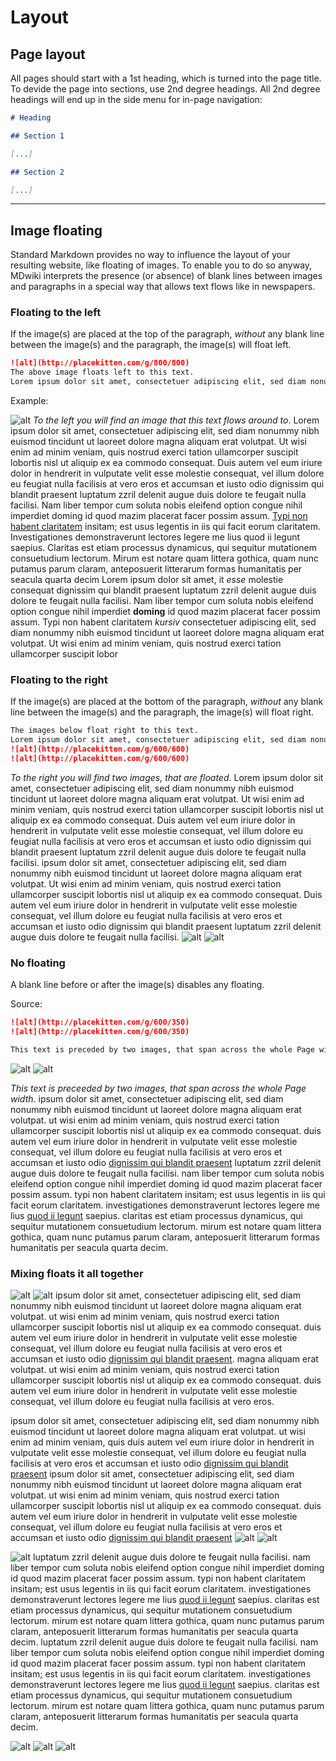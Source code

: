 <!-- markdownlint-disable MD042 -->
# Layout

## Page layout

All pages should start with a 1st heading, which is turned into the page title. To devide the page into sections, use 2nd degree headings. All 2nd degree headings will end up in the side menu for in-page navigation:

```markdown
# Heading

## Section 1

[...]

## Section 2

[...]
```

***

## Image floating

Standard Markdown provides no way to influence the layout of your resulting website, like floating of images. To enable you to do so anyway, MDwiki interprets the presence (or absence) of blank lines between images and paragraphs in a special way that allows text flows like in newspapers.

### Floating to the left

If the image(s) are placed at the top of the paragraph, *without* any blank line between the image(s) and the paragraph, the image(s) will float left.

```md
![alt](http://placekitten.com/g/800/800)
The above image floats left to this text.
Lorem ipsum dolor sit amet, consectetuer adipiscing elit, sed diam nonummy nibh euismod tincidunt ut laoreet dolore magna aliquam erat volutpat.
```

Example:

![alt](http://placekitten.com/g/800/800)
*To the left you will find an image that this text flows around to*. Lorem ipsum dolor sit amet, consectetuer adipiscing elit, sed diam nonummy nibh euismod tincidunt ut laoreet dolore magna aliquam erat volutpat. Ut wisi enim ad minim veniam, quis nostrud exerci tation ullamcorper suscipit lobortis nisl ut aliquip ex ea commodo consequat. Duis autem vel eum iriure dolor in hendrerit in vulputate velit esse molestie consequat, vel illum dolore eu feugiat nulla facilisis at vero eros et accumsan et iusto odio dignissim qui blandit praesent luptatum zzril delenit augue duis dolore te feugait nulla facilisi. Nam liber tempor cum soluta nobis eleifend option congue nihil imperdiet doming id quod mazim placerat facer possim assum. [Typi non habent claritatem](#) insitam; est usus legentis in iis qui facit eorum claritatem. Investigationes demonstraverunt lectores legere me lius quod ii legunt saepius. Claritas est etiam processus dynamicus, qui sequitur mutationem consuetudium lectorum. Mirum est notare quam littera gothica, quam nunc putamus parum claram, anteposuerit litterarum formas humanitatis per seacula quarta decim
Lorem ipsum dolor sit amet, it *esse* molestie consequat dignissim qui blandit praesent luptatum zzril delenit augue duis dolore te feugait nulla facilisi. Nam liber tempor cum soluta nobis eleifend option congue nihil imperdiet **doming** id quod mazim placerat facer possim assum. Typi non habent claritatem *kursiv* consectetuer adipiscing elit, sed diam nonummy nibh euismod tincidunt ut laoreet dolore magna aliquam erat volutpat. Ut wisi enim ad minim veniam, quis nostrud exerci tation ullamcorper suscipit lobor

### Floating to the right

If the image(s) are placed at the bottom of the paragraph, *without* any blank line between the image(s) and the paragraph, the image(s) will float right.

```md
The images below float right to this text.
Lorem ipsum dolor sit amet, consectetuer adipiscing elit, sed diam nonummy nibh euismod tincidunt ut laoreet dolore magna aliquam erat volutpat.
![alt](http://placekitten.com/g/600/600)
![alt](http://placekitten.com/g/600/600)
```

*To the right you will find two images, that are floated*. Lorem ipsum dolor sit amet, consectetuer adipiscing elit, sed diam nonummy nibh euismod tincidunt ut laoreet dolore magna aliquam erat volutpat. Ut wisi enim ad minim veniam, quis nostrud exerci tation ullamcorper suscipit lobortis nisl ut aliquip ex ea commodo consequat. Duis autem vel eum iriure dolor in hendrerit in vulputate velit esse molestie consequat, vel illum dolore eu feugiat nulla facilisis at vero eros et accumsan et iusto odio dignissim qui blandit praesent luptatum zzril delenit augue duis dolore te feugait nulla facilisi.
ipsum dolor sit amet, consectetuer adipiscing elit, sed diam nonummy nibh euismod tincidunt ut laoreet dolore magna aliquam erat volutpat. Ut wisi enim ad minim veniam, quis nostrud exerci tation ullamcorper suscipit lobortis nisl ut aliquip ex ea commodo consequat. Duis autem vel eum iriure dolor in hendrerit in vulputate velit esse molestie consequat, vel illum dolore eu feugiat nulla facilisis at vero eros et accumsan et iusto odio dignissim qui blandit praesent luptatum zzril delenit augue duis dolore te feugait nulla facilisi.
![alt](http://placekitten.com/g/600/600)
![alt](http://placekitten.com/g/600/600)

### No floating

A blank line before or after the image(s) disables any floating.

Source:

```md
![alt](http://placekitten.com/g/600/350)
![alt](http://placekitten.com/g/600/350)

This text is preceded by two images, that span across the whole Page width.
```

![alt](http://placekitten.com/g/600/350)
![alt](http://placekitten.com/g/600/350)

*This text is preceeded by two images, that span across the whole Page width*.
ipsum dolor sit amet, consectetuer adipiscing elit, sed diam nonummy nibh euismod tincidunt ut laoreet dolore magna aliquam erat volutpat. ut wisi enim ad minim veniam, quis nostrud exerci tation ullamcorper suscipit lobortis nisl ut aliquip ex ea commodo consequat. duis autem vel eum iriure dolor in hendrerit in vulputate velit esse molestie consequat, vel illum dolore eu feugiat nulla facilisis at vero eros et accumsan et iusto odio [dignissim qui blandit praesent](#) luptatum zzril delenit augue duis dolore te feugait nulla facilisi. nam liber tempor cum soluta nobis eleifend option congue nihil imperdiet doming id quod mazim placerat facer possim assum. typi non habent claritatem insitam; est usus legentis in iis qui facit eorum claritatem. investigationes demonstraverunt lectores legere me lius [quod ii legunt](#) saepius. claritas est etiam processus dynamicus, qui sequitur mutationem consuetudium lectorum. mirum est notare quam littera gothica, quam nunc putamus parum claram, anteposuerit litterarum formas humanitatis per seacula quarta decim.

### Mixing floats it all together

![alt](http://placekitten.com/g/600/400)
![alt](http://placekitten.com/g/600/400)
ipsum dolor sit amet, consectetuer adipiscing elit, sed diam nonummy nibh euismod tincidunt ut laoreet dolore magna aliquam erat volutpat. ut wisi enim ad minim veniam, quis nostrud exerci tation ullamcorper suscipit lobortis nisl ut aliquip ex ea commodo consequat. duis autem vel eum iriure dolor in hendrerit in vulputate velit esse molestie consequat, vel illum dolore eu feugiat nulla facilisis at vero eros et accumsan et iusto odio [dignissim qui blandit praesent](#).
magna aliquam erat volutpat. ut wisi enim ad minim veniam, quis nostrud exerci tation ullamcorper suscipit lobortis nisl ut aliquip ex ea commodo consequat. duis autem vel eum iriure dolor in hendrerit in vulputate velit esse molestie consequat, vel illum dolore eu feugiat nulla facilisis at vero eros.

ipsum dolor sit amet, consectetuer adipiscing elit, sed diam nonummy nibh euismod tincidunt ut laoreet dolore magna aliquam erat volutpat. ut wisi enim ad minim veniam, quis duis autem vel eum iriure dolor in hendrerit in vulputate velit esse molestie consequat, vel illum dolore eu feugiat nulla facilisis at vero eros et accumsan et iusto odio [dignissim qui blandit praesent](#)
ipsum dolor sit amet, consectetuer adipiscing elit, sed diam nonummy nibh euismod tincidunt ut laoreet dolore magna aliquam erat volutpat. ut wisi enim ad minim veniam, quis nostrud exerci tation ullamcorper suscipit lobortis nisl ut aliquip ex ea commodo consequat. duis autem vel eum iriure dolor in hendrerit in vulputate velit esse molestie consequat, vel illum dolore eu feugiat nulla facilisis at vero eros et accumsan et iusto odio [dignissim qui blandit praesent](#)
![alt](http://placekitten.com/g/560/450)
![alt](http://placekitten.com/g/560/450)

![alt](http://placekitten.com/g/700/580)
luptatum zzril delenit augue duis dolore te feugait nulla facilisi. nam liber tempor cum soluta nobis eleifend option congue nihil imperdiet doming id quod mazim placerat facer possim assum. typi non habent claritatem insitam; est usus legentis in iis qui facit eorum claritatem. investigationes demonstraverunt lectores legere me lius [quod ii legunt](#) saepius. claritas est etiam processus dynamicus, qui sequitur mutationem consuetudium lectorum. mirum est notare quam littera gothica, quam nunc putamus parum claram, anteposuerit litterarum formas humanitatis per seacula quarta decim.
luptatum zzril delenit augue duis dolore te feugait nulla facilisi. nam liber tempor cum soluta nobis eleifend option congue nihil imperdiet doming id quod mazim placerat facer possim assum. typi non habent claritatem insitam; est usus legentis in iis qui facit eorum claritatem. investigationes demonstraverunt lectores legere me lius [quod ii legunt](#) saepius. claritas est etiam processus dynamicus, qui sequitur mutationem consuetudium lectorum. mirum est notare quam littera gothica, quam nunc putamus parum claram, anteposuerit litterarum formas humanitatis per seacula quarta decim.

![alt](http://placekitten.com/g/540/450)
![alt](http://placekitten.com/g/435/450)
![alt](http://placekitten.com/g/420/340)
